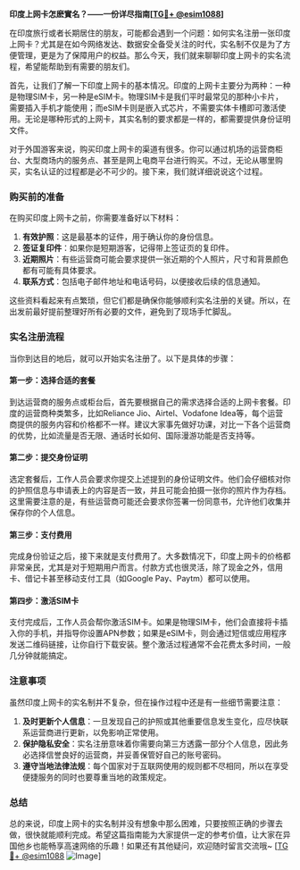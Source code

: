 **印度上网卡怎麽實名？——一份详尽指南[[TG💪+ @esim1088](https://t.me/s/esim1088)]**

在印度旅行或者长期居住的朋友，可能都会遇到一个问题：如何实名注册一张印度上网卡？尤其是在如今网络发达、数据安全备受关注的时代，实名制不仅是为了方便管理，更是为了保障用户的权益。那么今天，我们就来聊聊印度上网卡的实名流程，希望能帮助到有需要的朋友们。

首先，让我们了解一下印度上网卡的基本情况。印度的上网卡主要分为两种：一种是物理SIM卡，另一种是eSIM卡。物理SIM卡是我们平时最常见的那种小卡片，需要插入手机才能使用；而eSIM卡则是嵌入式芯片，不需要实体卡槽即可激活使用。无论是哪种形式的上网卡，其实名制的要求都是一样的，都需要提供身份证明文件。

对于外国游客来说，购买印度上网卡的渠道有很多。你可以通过机场的运营商柜台、大型商场内的服务点、甚至是网上电商平台进行购买。不过，无论从哪里购买，实名认证的过程都是必不可少的。接下来，我们就详细说说这个过程。

### 购买前的准备

在购买印度上网卡之前，你需要准备好以下材料：

1. **有效护照**：这是最基本的证件，用于确认你的身份信息。
2. **签证复印件**：如果你是短期游客，记得带上签证页的复印件。
3. **近期照片**：有些运营商可能会要求提供一张近期的个人照片，尺寸和背景颜色都有可能有具体要求。
4. **联系方式**：包括电子邮件地址和电话号码，以便接收后续的信息通知。

这些资料看起来有点繁琐，但它们都是确保你能够顺利实名注册的关键。所以，在出发前最好提前整理好所有必要的文件，避免到了现场手忙脚乱。

### 实名注册流程

当你到达目的地后，就可以开始实名注册了。以下是具体的步骤：

#### 第一步：选择合适的套餐

到达运营商的服务点或柜台后，首先要根据自己的需求选择合适的上网卡套餐。印度的运营商种类繁多，比如Reliance Jio、Airtel、Vodafone Idea等，每个运营商提供的服务内容和价格都不一样。建议大家事先做好功课，对比一下各个运营商的优势，比如流量是否无限、通话时长如何、国际漫游功能是否支持等。

#### 第二步：提交身份证明

选定套餐后，工作人员会要求你提交上述提到的身份证明文件。他们会仔细核对你的护照信息与申请表上的内容是否一致，并且可能会拍摄一张你的照片作为存档。这里需要注意的是，有些运营商可能还会要求你签署一份同意书，允许他们收集并保存你的个人信息。

#### 第三步：支付费用

完成身份验证之后，接下来就是支付费用了。大多数情况下，印度上网卡的价格都非常亲民，尤其是对于短期用户而言。付款方式也很灵活，除了现金之外，信用卡、借记卡甚至移动支付工具（如Google Pay、Paytm）都可以使用。

#### 第四步：激活SIM卡

支付完成后，工作人员会帮你激活SIM卡。如果是物理SIM卡，他们会直接将卡插入你的手机，并指导你设置APN参数；如果是eSIM卡，则会通过短信或应用程序发送二维码链接，让你自行下载安装。整个激活过程通常不会花费太多时间，一般几分钟就能搞定。

### 注意事项

虽然印度上网卡的实名制并不复杂，但在操作过程中还是有一些细节需要注意：

1. **及时更新个人信息**：一旦发现自己的护照或其他重要信息发生变化，应尽快联系运营商进行更新，以免影响正常使用。
2. **保护隐私安全**：实名注册意味着你需要向第三方透露一部分个人信息，因此务必选择信誉良好的运营商，并妥善保管好自己的账号密码。
3. **遵守当地法律法规**：每个国家对于互联网使用的规则都不尽相同，所以在享受便捷服务的同时也要尊重当地的政策规定。

### 总结

总的来说，印度上网卡的实名制并没有想象中那么困难，只要按照正确的步骤去做，很快就能顺利完成。希望这篇指南能为大家提供一定的参考价值，让大家在异国他乡也能畅享高速网络的乐趣！如果还有其他疑问，欢迎随时留言交流哦~ [[TG💪+ @esim1088](https://t.me/s/esim1088) ![Image](https://i.postimg.cc/4NQfJmqS/Snipaste-2025-05-13-00-14-12.png)]